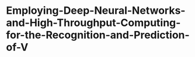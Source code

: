 # Employing-Deep-Neural-Networks-and-High-Throughput-Computing-for-the-Recognition-and-Prediction-of-V
